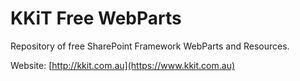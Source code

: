 # KKiT Free WebParts
Repository of free SharePoint Framework WebParts and Resources.

Website: [http://kkit.com.au](https://www.kkit.com.au) 
